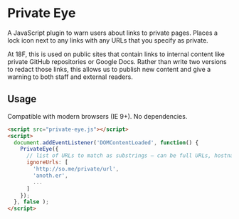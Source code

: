 # Private Eye

A JavaScript plugin to warn users about links to private pages. Places a lock icon next to any links with any URLs that you specify as private.

At 18F, this is used on public sites that contain links to internal content like private GitHub repositories or Google Docs. Rather than write two versions to redact those links, this allows us to publish new content and give a warning to both staff and external readers.

## Usage

Compatible with modern browsers (IE 9+). No dependencies.

```html
<script src="private-eye.js"></script>
<script>
  document.addEventListener('DOMContentLoaded', function() {
    PrivateEye({
      // list of URLs to match as substrings – can be full URLs, hostnames, etc.
      ignoreUrls: [
        'http://so.me/private/url',
        'anoth.er',
        ...
      ]
    });
  }, false );
</script>
```
